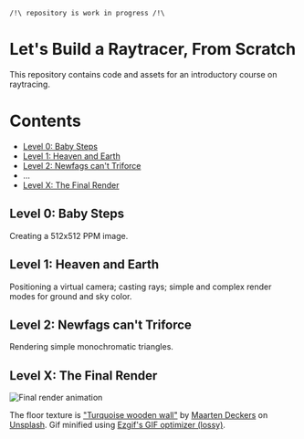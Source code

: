 `/!\ repository is work in progress /!\`

Let's Build a Raytracer, From Scratch
=====================================

This repository contains code and assets for an introductory course on raytracing.


Contents
========

* [Level 0: Baby Steps](#level-0-baby-steps)
* [Level 1: Heaven and Earth](#level-1-heaven-and-earth)
* [Level 2: Newfags can't Triforce](#level-2-newfags-cant-triforce)
* ...
* [Level X: The Final Render](#level-x-the-final-render)



Level 0: Baby Steps
-------------------

Creating a 512x512 PPM image.


Level 1: Heaven and Earth
-------------------------

Positioning a virtual camera; casting rays; simple and complex render modes for ground and sky color.


Level 2: Newfags can't Triforce
-------------------------------

Rendering simple monochromatic triangles.


Level X: The Final Render
-------------------------

![Final render animation](img/final-optimized.gif)

The floor texture is ["Turquoise wooden wall"](https://unsplash.com/photos/8RU1Ei3KcPw) by [Maarten Deckers](https://unsplash.com/@maartendeckers) on [Unsplash](https://unsplash.com). Gif minified using [Ezgif's GIF optimizer (lossy)](https://ezgif.com/optimize).

